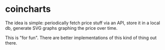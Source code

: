coincharts
==========

The idea is simple: periodically fetch price stuff via an API, store it in a local db, generate SVG graphs graphing the price over time.

This is "for fun". There are better implementations of this kind of thing out there.